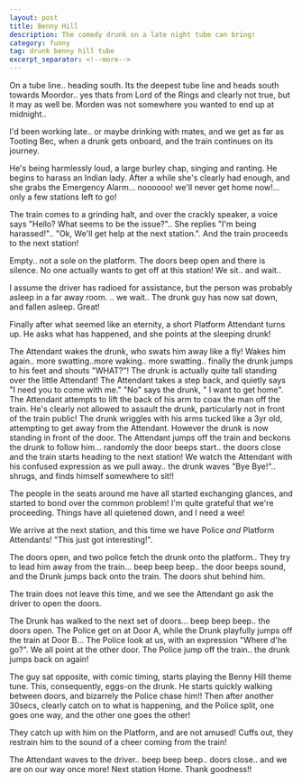 ```yaml
---
layout: post
title: Benny Hill
description: The comedy drunk on a late night tube can bring!
category: funny
tag: drunk benny hill tube
excerpt_separator: <!--more-->
---
```


On a tube line.. heading south. Its the deepest tube line and heads south towards Moordor.. yes thats from Lord of the Rings and clearly not true, but it may as well be. Morden was not somewhere you wanted to end up at midnight..

I'd been working late.. or maybe drinking with mates, and we get as far as Tooting Bec, when a drunk gets onboard, and the train continues on its journey.

He's being harmlessly loud, a large burley chap, singing and ranting. He begins to harass an Indian lady. After a while she's clearly had enough, and she grabs the Emergency Alarm... noooooo! we'll never get home now!... only a few stations left to go!

The train comes to a grinding halt, and over the crackly speaker, a voice says "Hello? What seems to be the issue?".. She replies "I'm being harassed!".. "Ok, We'll get help at the next station.". And the train proceeds to the next station!

Empty.. not a sole on the platform. The doors beep open and there is silence. No one actually wants to get off at this station! We sit.. and wait..

I assume the driver has radioed for assistance, but the person was probably asleep in a far away room. .. we wait.. The drunk guy has now sat down, and fallen asleep. Great!

Finally after what seemed like an eternity, a short Platform Attendant turns up. He asks what has happened, and she points at the sleeping drunk!

The Attendant wakes the drunk, who swats him away like a fly! Wakes him again.. more swatting..more waking.. more swatting.. finally the drunk jumps to his feet and shouts "WHAT?"! The drunk is actually quite tall standing over the little Attendant! The Attendant takes a step back, and quietly says 
"I need you to come with me."
"No" says the drunk, " I want to get home". The Attendant attempts to lift the back of his arm to coax the man off the train. He's clearly not allowed to assault the drunk, particularly not in front of the train public! The drunk wriggles with his arms tucked like a 3yr old, attempting to get away from the Attendant. However the drunk is now standing in front of the door. The Attendant jumps off the train and beckons the drunk to follow him... randomly the door beeps start.. the doors close and the train starts heading to the next station! We watch the Attendant with his confused expression as we pull away.. the drunk waves "Bye Bye!".. shrugs, and finds himself somewhere to sit!!

The people in the seats around me have all started exchanging glances, and started to bond over the common problem! I'm quite grateful that we're proceeding. Things have all quietened down, and I need a wee!

We arrive at the next station, and this time we have Police *and* Platform Attendants! "This just got interesting!".

The doors open, and two police fetch the drunk onto the platform.. They try to lead him away from the train... beep beep beep.. the door beeps sound, and the Drunk jumps back onto the train. The doors shut behind him.

The train does not leave this time, and we see the Attendant go ask the driver to open the doors. 

The Drunk has walked to the next set of doors... beep beep beep.. the doors open. The Police get on at Door A, while the Drunk playfully jumps off the train at Door B...
The Police look at us, with an expression "Where d'he go?". We all point at the other door. The Police jump off the train.. the drunk jumps back on again!

The guy sat opposite, with comic timing, starts playing the Benny Hill theme tune. This, consequently, eggs-on the drunk. He starts quickly walking between doors, and bizarrely the Police chase him!! Then after another 30secs, clearly catch on to what is happening, and the Police split, one goes one way, and the other one goes the other!

They catch up with him on the Platform, and are not amused! Cuffs out, they restrain him to the sound of a cheer coming from the train!

The Attendant waves to the driver.. beep beep beep.. doors close.. and we are on our way once more! Next station Home. Thank goodness!!
